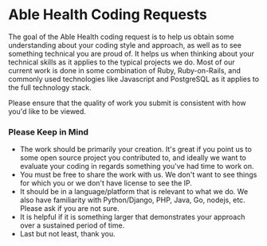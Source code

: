 # Able Health Coding Requests

The goal of the Able Health coding request is to help us obtain some understanding about your coding style and approach, as well as to see something technical you are proud of.   It helps us when thinking about your technical skills as it applies to the typical projects we do.  Most of our current work is done in some combination of Ruby, Ruby-on-Rails, and commonly used technologies like Javascript and PostgreSQL as it applies to the full technology stack.

Please ensure that the quality of work you submit is consistent with how you'd like to be viewed.

### Please Keep in Mind 

- The work should be primarily your creation.  It's great if you point us to some open source project you contributed to, and ideally we want to evaluate your coding in regards something you've had time to work on.
- You must be free to share the work with us. We don't want to see things for which you or we don't have license to see the IP.
- It should be in a language/platform that is relevant to what we do.  We also have familiarity with Python/Django, PHP, Java, Go, nodejs, etc.  Please ask if you are not sure. 
- It is helpful if it is something larger that demonstrates your approach over a sustained period of time.
- Last but not least, thank you.
